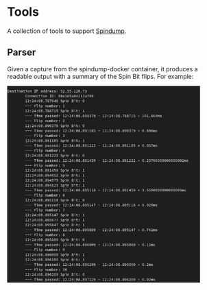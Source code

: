 # Tools

A collection of tools to support [Spindump](https://github.com/EricssonResearch/spindump).

## Parser

Given a capture from the spindump-docker container, it produces a readable output with a summary of the Spin Bit flips. For example:

<img src="./screen.png" width=450>
